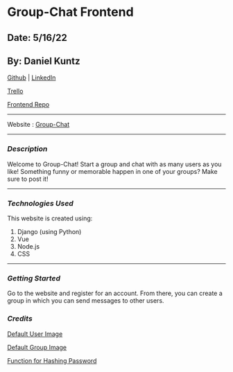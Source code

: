 # Group-Chat Frontend

## Date: 5/16/22

## By: Daniel Kuntz

[Github](https://github.com/kuntzd99) | [LinkedIn](https://www.linkedin.com/in/daniel-kuntz-09a036207/)

[Trello](https://trello.com/b/YUUdgbdd/group-chat)

[Frontend Repo](https://github.com/kuntzd99/Group-Chat-Frontend)

---

Website :
[Group-Chat](https://immense-garden-67767.herokuapp.com/)

---

### **_Description_**

Welcome to Group-Chat! Start a group and chat with as many users as you like! Something funny or memorable happen in one of your groups? Make sure to post it!

---

### **_Technologies Used_**

This website is created using:

1. Django (using Python)
2. Vue
3. Node.js
4. CSS

---

### **_Getting Started_**

Go to the website and register for an account. From there, you can create a group in which you can send messages to other users.

### **_Credits_**

[Default User Image](https://cdn.pixabay.com/photo/2015/10/05/22/37/blank-profile-picture-973460_1280.png)

[Default Group Image](https://encrypted-tbn0.gstatic.com/images?q=tbn:ANd9GcR7Zq9-XkMT-p_48geJHZbsWHQkGuWOs5xg5qvLodrdwiQ4Wx6Bo7WIblghxJeWRIQHOcQ&usqp=CAU)

[Function for Hashing Password](https://www.geeksforgeeks.org/how-to-create-hash-from-string-in-javascript/)
